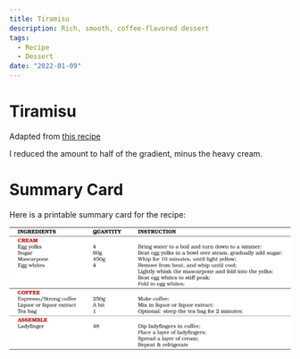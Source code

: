 ```yaml
---
title: Tiramisu
description: Rich, smooth, coffee-flavored dessert
tags:
  - Recipe
  - Dessert
date: "2022-01-09"
---
```


# Tiramisu

Adapted from [this recipe](https://www.askchefdennis.com/the-best-tiramisu-you-will-ever-make/#wprm-recipe-container-73213)

I reduced the amount to half of the gradient, minus the heavy cream.

# Summary Card

Here is a printable summary card for the recipe:

![Summary Card](/images/tiramisu.svg)